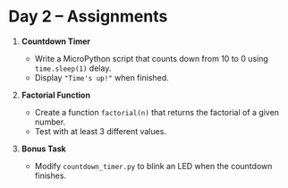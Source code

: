 # Day 2 – Assignments

1. **Countdown Timer**
   - Write a MicroPython script that counts down from 10 to 0 using `time.sleep(1)` delay.
   - Display `"Time's up!"` when finished.

2. **Factorial Function**
   - Create a function `factorial(n)` that returns the factorial of a given number.
   - Test with at least 3 different values.

3. **Bonus Task**
   - Modify `countdown_timer.py` to blink an LED when the countdown finishes.
